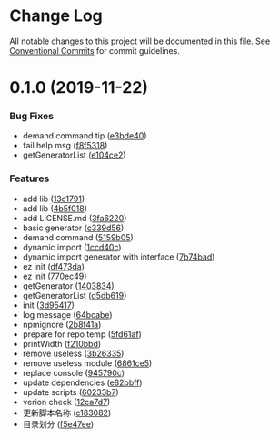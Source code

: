 # Change Log

All notable changes to this project will be documented in this file.
See [Conventional Commits](https://conventionalcommits.org) for commit guidelines.

# 0.1.0 (2019-11-22)


### Bug Fixes

* demand command tip ([e3bde40](https://github.com/ez-fe/ez/commit/e3bde40bd0da6800a0ba848ec1de93309d7420aa))
* fail help msg ([f8f5318](https://github.com/ez-fe/ez/commit/f8f5318ff1a27f2956dd051370607617e2490d3b))
* getGeneratorList ([e104ce2](https://github.com/ez-fe/ez/commit/e104ce2102df435c3fece6f56b4cdc0c70249b47))


### Features

* add lib ([13c1791](https://github.com/ez-fe/ez/commit/13c1791162d6a61d795d676ee4927bcbd492ab26))
* add lib ([4b5f018](https://github.com/ez-fe/ez/commit/4b5f0189a673041fd109367a6ed77ee90e86e99e))
* add LICENSE.md ([3fa6220](https://github.com/ez-fe/ez/commit/3fa6220f6563a893663d38f63da30e6dcdd79805))
* basic generator ([c339d56](https://github.com/ez-fe/ez/commit/c339d56f366cca90c38fd907756531bc2eca92a7))
* demand command ([5159b05](https://github.com/ez-fe/ez/commit/5159b0522e64a7088534c7a150ab8688b9447607))
* dynamic import ([1ccd40c](https://github.com/ez-fe/ez/commit/1ccd40c3137a7ec020c157341ee674ab865d89ce))
* dynamic import generator with interface ([7b74bad](https://github.com/ez-fe/ez/commit/7b74badcc6c47f0495c096de863f4bcd3ab893be))
* ez init ([df473da](https://github.com/ez-fe/ez/commit/df473da45f208b4eee2746a0b4e58927c5ffa7b0))
* ez init ([770ec49](https://github.com/ez-fe/ez/commit/770ec49ca45be16041aca8e0dc1ee4f76927e750))
* getGenerator ([1403834](https://github.com/ez-fe/ez/commit/1403834c2b7b9f02e91ea6c44c3422a28ba92fb7))
* getGeneratorList ([d5db619](https://github.com/ez-fe/ez/commit/d5db6192bea0cf8b36c2def199bcb9de22b5635c))
* init ([3d95417](https://github.com/ez-fe/ez/commit/3d9541710fffe94d0f27b1ecb656fb2fc8936845))
* log message ([64bcabe](https://github.com/ez-fe/ez/commit/64bcabea1982624bde25a44e2201bae3d3068059))
* npmignore ([2b8f41a](https://github.com/ez-fe/ez/commit/2b8f41aa2fa357b32b41b2369cc74e4de87646cf))
* prepare for repo temp ([5fd61af](https://github.com/ez-fe/ez/commit/5fd61afe4ce1da76c01351dd77b3b7eec09cb7c0))
* printWidth ([f210bbd](https://github.com/ez-fe/ez/commit/f210bbd803d8813bb0b586b67a055b846026fa7b))
* remove useless ([3b26335](https://github.com/ez-fe/ez/commit/3b2633511f9e47b34675d2f293bd61e47bff6d84))
* remove useless module ([6861ce5](https://github.com/ez-fe/ez/commit/6861ce58553022f03858be4ab16733e988f6127c))
* replace console ([945790c](https://github.com/ez-fe/ez/commit/945790c1af09a795f0403292ec660042ffe381cf))
* update dependencies ([e82bbff](https://github.com/ez-fe/ez/commit/e82bbffbb7e6eabe37da1dff269a47f0dec14faf))
* update scripts ([60233b7](https://github.com/ez-fe/ez/commit/60233b7fecec6c1ed3cc335bffb380b665e3298a))
* verion check ([12ca7d7](https://github.com/ez-fe/ez/commit/12ca7d7f22f370576e6bea6cc21c7735bf78e986))
* 更新脚本名称 ([c183082](https://github.com/ez-fe/ez/commit/c183082a5610a6da3cd699d379af0c196e28c638))
* 目录划分 ([f5e47ee](https://github.com/ez-fe/ez/commit/f5e47ee2fe453b6c89cb21b45a3b4b937f5e0201))
